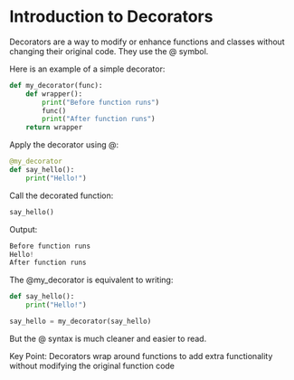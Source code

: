 # Introduction to Decorators

Decorators are a way to modify or enhance functions and classes without changing their original code. They use the @ symbol.

Here is an example of a simple decorator: 
```python
def my_decorator(func):
    def wrapper():
        print("Before function runs")
        func()
        print("After function runs")
    return wrapper
```
Apply the decorator using @:
```python
@my_decorator
def say_hello():
    print("Hello!")
```
Call the decorated function:
```python
say_hello()
```
Output:
```python
Before function runs
Hello!
After function runs
```
The @my_decorator is equivalent to writing:
```python
def say_hello():
    print("Hello!")

say_hello = my_decorator(say_hello)
```
But the @ syntax is much cleaner and easier to read.

Key Point: Decorators wrap around functions to add extra functionality without modifying the original function code
